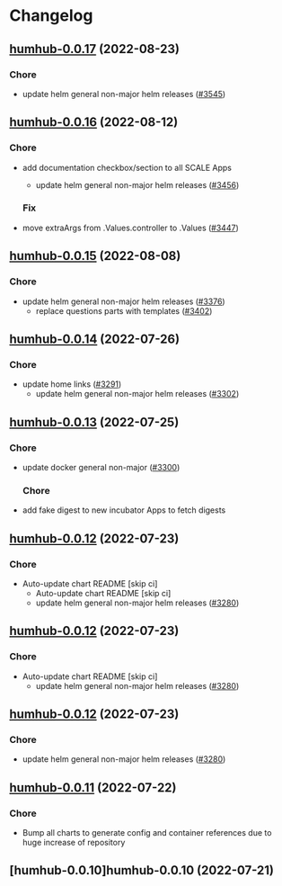 # Changelog



## [humhub-0.0.17](https://github.com/truecharts/charts/compare/humhub-0.0.16...humhub-0.0.17) (2022-08-23)

### Chore

- update helm general non-major helm releases ([#3545](https://github.com/truecharts/charts/issues/3545))




## [humhub-0.0.16](https://github.com/truecharts/charts/compare/humhub-0.0.15...humhub-0.0.16) (2022-08-12)

### Chore

- add documentation checkbox/section to all SCALE Apps
  - update helm general non-major helm releases ([#3456](https://github.com/truecharts/charts/issues/3456))

  ### Fix

- move extraArgs from .Values.controller to .Values ([#3447](https://github.com/truecharts/charts/issues/3447))




## [humhub-0.0.15](https://github.com/truecharts/charts/compare/humhub-0.0.14...humhub-0.0.15) (2022-08-08)

### Chore

- update helm general non-major helm releases ([#3376](https://github.com/truecharts/charts/issues/3376))
  - replace questions parts with templates ([#3402](https://github.com/truecharts/charts/issues/3402))




## [humhub-0.0.14](https://github.com/truecharts/apps/compare/humhub-0.0.13...humhub-0.0.14) (2022-07-26)

### Chore

- update home links ([#3291](https://github.com/truecharts/apps/issues/3291))
  - update helm general non-major helm releases ([#3302](https://github.com/truecharts/apps/issues/3302))




## [humhub-0.0.13](https://github.com/truecharts/apps/compare/humhub-0.0.12...humhub-0.0.13) (2022-07-25)

### Chore

- update docker general non-major ([#3300](https://github.com/truecharts/apps/issues/3300))

  ### Chore

- add fake digest to new incubator Apps to fetch digests




## [humhub-0.0.12](https://github.com/truecharts/apps/compare/humhub-0.0.11...humhub-0.0.12) (2022-07-23)

### Chore

- Auto-update chart README [skip ci]
  - Auto-update chart README [skip ci]
  - update helm general non-major helm releases ([#3280](https://github.com/truecharts/apps/issues/3280))




## [humhub-0.0.12](https://github.com/truecharts/apps/compare/humhub-0.0.11...humhub-0.0.12) (2022-07-23)

### Chore

- Auto-update chart README [skip ci]
  - update helm general non-major helm releases ([#3280](https://github.com/truecharts/apps/issues/3280))




## [humhub-0.0.12](https://github.com/truecharts/apps/compare/humhub-0.0.11...humhub-0.0.12) (2022-07-23)

### Chore

- update helm general non-major helm releases ([#3280](https://github.com/truecharts/apps/issues/3280))




## [humhub-0.0.11](https://github.com/truecharts/apps/compare/humhub-0.0.10...humhub-0.0.11) (2022-07-22)

### Chore

- Bump all charts to generate config and container references due to huge increase of repository



## [humhub-0.0.10]humhub-0.0.10 (2022-07-21)
